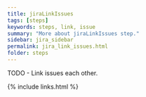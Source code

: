 ```yaml
---
title: jiraLinkIssues
tags: [steps]
keywords: steps, link, issue
summary: "More about jiraLinkIssues step."
sidebar: jira_sidebar
permalink: jira_link_issues.html
folder: steps
---
```


TODO - Link issues each other.

{% include links.html %}
